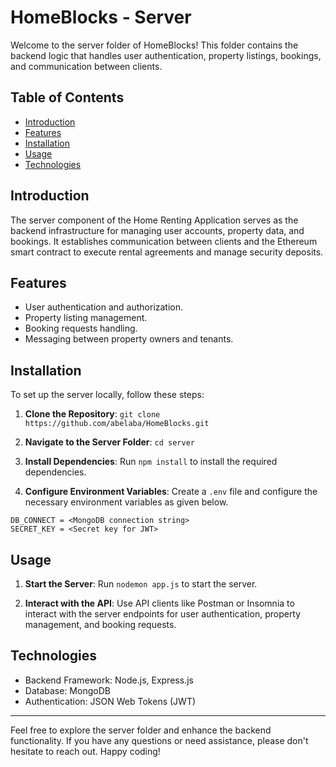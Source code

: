 # HomeBlocks - Server

Welcome to the server folder of HomeBlocks! This folder contains the backend logic that handles user authentication, property listings, bookings, and communication between clients.

## Table of Contents

- [Introduction](#introduction)
- [Features](#features)
- [Installation](#installation)
- [Usage](#usage)
- [Technologies](#technologies)

## Introduction

The server component of the Home Renting Application serves as the backend infrastructure for managing user accounts, property data, and bookings. It establishes communication between clients and the Ethereum smart contract to execute rental agreements and manage security deposits.

## Features

- User authentication and authorization.
- Property listing management.
- Booking requests handling.
- Messaging between property owners and tenants.


## Installation

To set up the server locally, follow these steps:

1. **Clone the Repository**: `git clone https://github.com/abelaba/HomeBlocks.git`

2. **Navigate to the Server Folder**: `cd server`

3. **Install Dependencies**: Run `npm install` to install the required dependencies.

4. **Configure Environment Variables**: Create a `.env` file and configure the necessary environment variables as given below.

```
DB_CONNECT = <MongoDB connection string>
SECRET_KEY = <Secret key for JWT>
```

## Usage

1. **Start the Server**: Run `nodemon app.js` to start the server.

2. **Interact with the API**: Use API clients like Postman or Insomnia to interact with the server endpoints for user authentication, property management, and booking requests.

## Technologies

- Backend Framework: Node.js, Express.js
- Database: MongoDB
- Authentication: JSON Web Tokens (JWT)

---

Feel free to explore the server folder and enhance the backend functionality. If you have any questions or need assistance, please don't hesitate to reach out. Happy coding!

